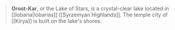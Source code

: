 > **Orost-Kar**, or the Lake of Stars, is a crystal-clear lake located in [[Iobaria|Iobarias]] [[Syrzemyan Highlands]]. The temple city of [[Kirya]] is built on the lake's shores.








